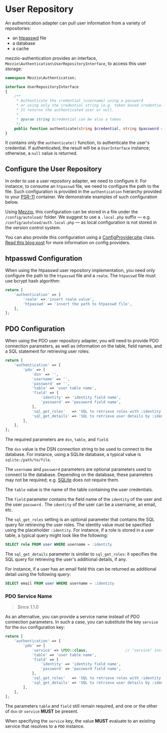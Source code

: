 # User Repository

An authentication adapter can pull user information from a variety
of repositories:

- an [htpasswd](https://httpd.apache.org/docs/current/programs/htpasswd.html) file
- a database
- a cache

mezzio-authentication provides an interface,
`Mezzio\Authentication\UserRepositoryInterface`, to access this user
storage:

```php
namespace Mezzio\Authentication;

interface UserRepositoryInterface
{
    /**
     * Authenticate the credential (username) using a password
     * or using only the credential string (e.g. token based credential)
     * It returns the authenticated user or null.
     *
     * @param string $credential can be also a token
     */
    public function authenticate(string $credential, string $password = null) : ?UserInterface;
}
```

It contains only the `authenticate()` function, to authenticate the user's
credential. If authenticated, the result will be a `UserInterface` instance;
otherwise, a `null` value is returned.

## Configure the User Repository

In order to use a user repository adapter, we need to configure it. For instance,
to consume an `htpasswd` file, we need to configure the path to the file.
Such configuration is provided in the `authentication` hierarchy provided to
your [PSR-11](https://www.php-fig.org/psr/psr-11/) container. We demonstrate
examples of such configuration below.

Using [Mezzio](https://docs.mezzio.dev/mezzio/), this
configuration can be stored in a file under the `/config/autoload/` folder.  We
suggest to use a `.local.php` suffix &mdash; e.g.
`/config/autoload/auth.local.php` &mdash; as local configuration is not stored
in the version control system.

You can also provide this configuration using a [ConfigProvider.php](https://github.com/mezzio/mezzio-authentication/blob/master/src/ConfigProvider.php)
class. [Read this blog post](https://framework.zend.com/blog/2017-04-20-config-aggregator.html)
for more information on config providers.

## htpasswd Configuration

When using the htpasswd user repository implementation, you need only configure
the path to the `htpasswd` file and a `realm`. The `htpasswd` file must use bcrypt hash algorithm:

```php
return [
    'authentication' => [
        'realm' => 'insert realm value',
        'htpasswd' => 'insert the path to htpasswd file',
    ],
];
```

## PDO Configuration

When using the PDO user repository adapter, you will need to provide PDO
connection parameters, as well as information on the table, field names, and a
SQL statement for retrieving user roles:

```php
return [
    'authentication' => [
        'pdo' => [
            'dsn' => '',
            'username' => '',
            'password' => '',
            'table' => 'user table name',
            'field' => [
                'identity' => 'identity field name',
                'password' => 'password field name',
            ],
            'sql_get_roles'   => 'SQL to retrieve roles with :identity parameter',
            'sql_get_details' => 'SQL to retrieve user details by :identity',
        ],
    ],
];
```

The required parameters are `dsn`, `table`, and `field`.

The `dsn` value is the DSN connection string to be used to connect to the database.
For instance, using a SQLite database, a typical value is `sqlite:/path/to/file`.

The `username` and `password` parameters are optional parameters used to connect
to the database. Depending on the database, these parameters may not be required;
e.g. [SQLite](https://sqlite.org/) does not require them.

The `table` value is the name of the table containing the user credentials.

The `field` parameter contains the field name of the `identity` of the user and
the user `password.` The `identity` of the user can be a username, an email, etc.

The `sql_get_roles` setting is an optional parameter that contains the SQL query
for retrieving the user roles. The identity value must be specified using the
placeholder `:identity`. For instance, if a role is stored in a user table, a
typical query might look like the following:

```sql
SELECT role FROM user WHERE username = :identity
```

The `sql_get_details` parameter is similar to `sql_get_roles`: it specifies the
SQL query for retrieving the user's additional details, if any.

For instance, if a user has an email field this can be returned as additional
detail using the following query:

```sql
SELECT email FROM user WHERE username = :identity
```

### PDO Service Name

> Since 1.1.0

As an alternative, you can provide a service name instead of PDO connection
parameters. In such a case, you can substitute the key `service` for the `dsn`
configuration key:

```php
return [
    'authentication' => [
        'pdo' => [
            'service' => \PDO::class,                 // "service" instead of "dsn"
            'table' => 'user table name',
            'field' => [
                'identity' => 'identity field name',
                'password' => 'password field name',
            ],
            'sql_get_roles'   => 'SQL to retrieve roles with :identity parameter',
            'sql_get_details' => 'SQL to retrieve user details by :identity',
        ],
    ],
];
```

The parameters `table` and `field` still remain required, and one or the other
of `dsn` or `service` **MUST** be present.

When specifying the `service` key, the value **MUST** evaluate to an existing
service that resolves to a `PDO` instance.
